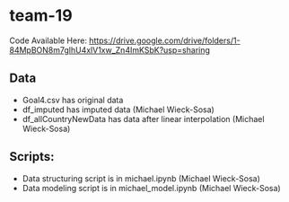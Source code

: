 # team-19

Code Available Here: https://drive.google.com/drive/folders/1-84MpBON8m7glhU4xlV1xw_Zn4ImKSbK?usp=sharing

## Data
- Goal4.csv has original data
- df_imputed has imputed data (Michael Wieck-Sosa)
- df_allCountryNewData has data after linear interpolation (Michael Wieck-Sosa)

## Scripts:
- Data structuring script is in michael.ipynb (Michael Wieck-Sosa)
- Data modeling script is in michael_model.ipynb (Michael Wieck-Sosa)
